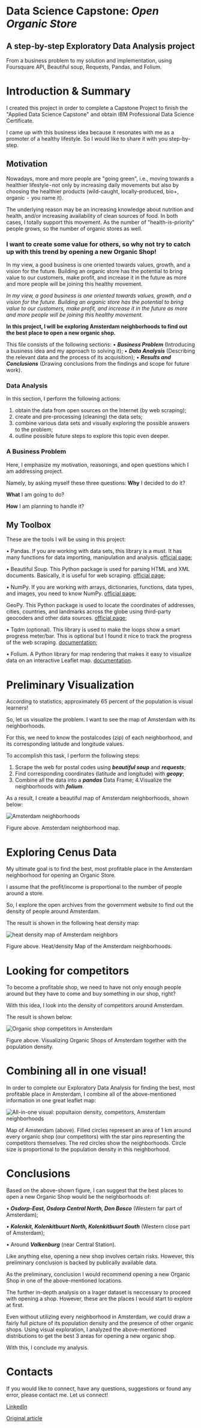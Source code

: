 # Data Science Capstone: _Open Organic Store_

## A step-by-step Exploratory Data Analysis project 
From a business problem to my solution and implementation, using Foursquare API, Beautiful soup, Requests, Pandas, and Folium.

# Introduction & Summary
I created this project in order to complete a Capstone Project to finish the "Applied Data Science Capstone" and obtain IBM Professional Data Science Certificate. 

I came up with this business idea because it resonates with me as a promoter of a healthy lifestyle. So I would like to share it with you step-by-step.

## Motivation

Nowadays, more and more people are "going green", i.e., moving towards a healthier lifestyle - not only by increasing daily movements but also by choosing the healthier products (wild-caught, locally-produced, bio+, organic  -  you name it).

The underlying reason may be an increasing knowledge about nutrition and health, and/or increasing availability of clean sources of food. In both cases, I totally support this movement. As the number of "health-is-priority" people grows, so the number of organic stores as well. 

### I want to create some value for others, so why not try to catch up with this trend by opening a new Organic Shop!

In my view, a good business is one oriented towards values, growth, and a vision for the future. Building an organic store has the potential to bring value to our customers, make profit, and increase it in the future as more and more people will be joining this healthy movement.

*In my view, a good business is one oriented towards values, growth, and a vision for the future. Building an organic store has the potential to bring value to our customers, make profit, and increase it in the future as more and more people will be joining this healthy movement.*

**In this project, I will be exploring Amsterdam neighborhoods to find out the best place to open a new organic shop.**


This file consists of the following sections:
• ***Business Problem*** (Introducing a business idea and my approach to solving it);
• ***Data Analysis*** (Describing the relevant data and the process of its acquisition);
• ***Results and Conclusions*** (Drawing conclusions from the findings and scope for future work).



### Data Analysis
In this section, I perform the following actions:
1. obtain the data from open sources on the Internet (by web scraping);
2. create and pre-processing (cleaning) the data sets;
3. combine various data sets and visually exploring the possible answers to the problem;
3. outline possible future steps to explore this topic even deeper.

### A Business Problem
Here, I emphasize my motivation, reasonings, and open questions which I am addressing project. 

Namely, by asking myself these three questions: 
**Why** I decided to do it?

**What** I am going to do?

**How** I am planning to handle it?



## My Toolbox

These are the tools I will be using in this project:

• Pandas. If you are working with data sets, this library is a must. It has many functions for data importing, manipulation and analysis. [official page](https://pandas.pydata.org/);

• Beautiful Soup. This Python package is used for parsing HTML and XML documents. Basically, it is useful for web scraping. [official page](https://www.crummy.com/software/BeautifulSoup/);

• NumPy. If you are working with arrays, dictionaries, functions, data types, and images, you need to know NumPy. [official page](https://numpy.org/);

GeoPy. This Python package is used to locate the coordinates of addresses, cities, countries, and landmarks across the globe using third-party geocoders and other data sources. [official page](https://geopy.readthedocs.io/en/stable/);

• Tqdm (optional). This library is used to make the loops show a smart progress meter/bar. This is optional but I found it nice to track the progress of the web scraping. [documentation](https://tqdm.github.io/);

• Folium. A Python library for map rendering that makes it easy to visualize data on an interactive Leaflet map. [documentation](https://pypi.org/project/folium/0.1.5/).


# Preliminary Visualization

According to statistics, approximately 65 percent of the population is visual learners!

So, let us visualize the problem. I want to see the map of Amsterdam with its neighborhoods.

For this, we need to know the postalcodes (zip) of each neighborhood, and its corresponding latitude and longitude values.

To accomplish this task, I perform the following steps:

1. Scrape the web for postal codes using ***beautiful soup*** and ***requests***;
2. Find corresponding coordinates (latitude and longitude) with ***geopy***;
3. Combine all the data into a ***pandas*** Data Frame;
4.Visualize the neighborhoods with ***folium***.


As a result, I create a beautiful map of Amsterdam neighborhoods, shown below:

![Amsterdam neighborhoods](https://miro.medium.com/max/1400/1*6UyLdmNE26JHS3E4SLfWEw.png)

Figure above. Amsterdam neighborhood map.

# Exploring Cenus Data

My ultimate goal is to find the best, most profitable place in the Amsterdam neighborhood for opening an Organic Store. 

I assume that the profit/income is proportional to the number of people around a store. 

So, I explore the open archives from the government website to find out the density of people around Amsterdam. 

The result is shown in the following heat density map:

![heat density map of Amsterdam neighbors](https://miro.medium.com/max/1400/1*3qcKky72S-qpuIOcWNhJTA.png)

Figure above. Heat/density Map of the Amsterdam neighborhoods.


# Looking for competitors

To become a profitable shop, we need to have not only enough people around but they have to come and buy something in our shop, right?

With this idea, I look into the density of competitors around Amsterdam. 

The result is shown below:

![Organic shop competitors in Amsterdam](https://miro.medium.com/max/1400/1*ahrO-mBmCTIQtIiOTPPVhQ.png)

Figure above. Visualizing Organic Shops of Amsterdam together with the population density.

# Combining all in one visual!

In order to complete our Exploratory Data Analysis for finding the best, most profitable place in Amsterdam, I combine all of the above-mentioned information in one great leaflet map:

![All-in-one visual: popultaion density, competitors, Amsterdam neighborhoods](https://miro.medium.com/max/1400/1*h5iPtj7m9cnLPo5OpDZC-w.png)

Map of Amsterdam (above). Filled circles represent an area of 1 km around every organic shop (our competitors) with the star pins representing the competitors themselves. The red circles show the neighborhoods. Circle size is proportional to the population density in this neighborhood.

# Conclusions

Based on the above-shown figure, I can suggest that the best places to open a new Organic Shop would be the neighborhoods of:

• ***Osdorp-East, Osdorp Central North, Don Bosco*** (Western far part of Amsterdam);

• ***Kolenkit, Kolenkitbuurt North, Kolenkitbuurt South*** (Western close part of Amsterdam);

• Around ***Valkenburg*** (near Central Station).


Like anything else, opening a new shop involves certain risks. However, this preliminary conclusion is backed by publically available data. 

As the preliminary, conclusion I would recommend opening a new Organic Shop in one of the above-mentioned locations.

The further in-depth analysis on a lrager dataset is neccessary to proceed with opening a shop. However, these are the places I would start to explore at first.

Even without utilizing every neighborhood in Amsterdam, we could draw a fairly full picture of its population density and the presence of other organic shops. Using visual exploration, I analyzed the above-mentioned distributions to get the best 3 areas for opening a new organic shop.

With this, I conclude my analysis.


# Contacts


If you would like to connect, have any questions, suggestions or found any error, please contact me. Let us connect!

[LinkedIn](https://www.linkedin.com/in/ruslan-brilenkov/)

[Original article](https://medium.datadriveninvestor.com/my-data-science-project-open-organic-shop-in-amsterdam-daf3d08ae16f)
